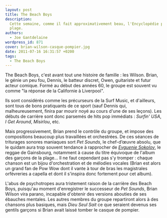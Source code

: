 ```yaml
---
layout: post
title: The Beach Boys
description:
  Cette semaine, comme il fait approximativement beau, l'Encyclopédie part à la
  plage.
authors:
  - Joe Gantdelaine
wordpress_id: 871
cover: brian-wilson-casque-pompier.jpg
date: 2011-07-16 16:31:57 +0200
tags:
  - The Beach Boys
---
```


The Beach Boys, c'est avant tout une histoire de famille : les Wilson. Brian, le
génie un peu fou, Dennis, le batteur discret, Owen, guitariste et futur acteur
comique. Formé au début des années 60, le groupe est souvent vu comme "la
réponse de la Californie à Liverpool".

Ils sont considérés comme les précurseurs de la Surf Music, et d'ailleurs, sont
tous de bons pratiquants de ce sport (sauf Dennis qui, malheureusement, finira
par mourir noyé au cours d'une de ses leçons). Les débuts de carrière sont donc
parsemés de hits pop immédiats : _Surfin' USA_, _I Get Around_, _Misirlou_, etc.

Mais progressivement, Brian prend le contrôle du groupe, et impose des
compositions beaucoup plus travaillées et orchestrées. De ces séances de
triturages sonores maniaques sort _Pet Sounds_, le chef-d’œuvre absolu, que le
quidam aura trop souvent tendance à rapprocher de
[_Evguenie Sokolov_](http://grooveshark.com/s/Evguenie+Sokolov/3DeVLV?src=5), le
reggae de Gainsbourg, notamment à cause du titre équivoque de l'album des
garçons de la plage… Il ne faut cependant pas s'y tromper : chaque chanson est
un bijou d'orchestration et de mélodies vocales (Brian est alors un grand fan de
Pow Wow dont il vante à tour de bras les magistrales orfèvreries a capella et
dont il s'inspira donc fortement pour cet album).

L'abus de psychotropes aura tristement raison de la carrière des Beach Boys,
puisqu'au moment d'enregistrer le successeur de _Pet Sounds_, Brian Wilson vira
parano, incapable d'obtenir des versions abouties de ses ébauches mentales. Les
autres membres du groupe repartiront alors à des chansons plus basiques, mais
_Dieu Seul Sait_ ce que seraient devenus ses gentils garçons si Brian avait
laissé tomber le casque de pompier.
